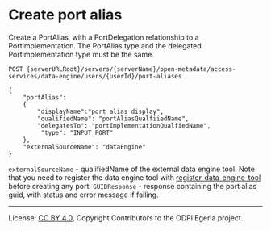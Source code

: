 <!-- SPDX-License-Identifier: CC-BY-4.0 -->
<!-- Copyright Contributors to the ODPi Egeria project. -->

# Create port alias

Create a PortAlias, with a PortDelegation relationship to a PortImplementation.
The PortAlias type and the delegated PortImplementation type must be the same.

```
POST {serverURLRoot}/servers/{serverName}/open-metadata/access-services/data-engine/users/{userId}/port-aliases

{	
	"portAlias": 
	{
		"displayName":"port alias display",
		"qualifiedName": "portAliasQualfiiedName",
		"delegatesTo": "portImplementationQualfiedName",
         "type": "INPUT_PORT"
	},
	"externalSourceName": "dataEngine"
}
```

`externalSourceName` - qualifiedName of the external data engine tool.
 Note that you need to register the data engine tool with [register-data-engine-tool](register-data-engine-tool.md) 
 before creating any port.
`GUIDResponse` - response containing the port alias guid, with status and error message if failing.


----
License: [CC BY 4.0](https://creativecommons.org/licenses/by/4.0/),
Copyright Contributors to the ODPi Egeria project.







